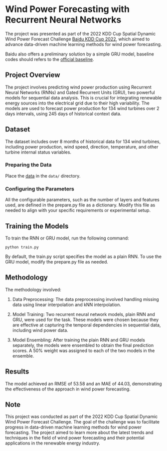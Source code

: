 # Wind Power Forecasting with Recurrent Neural Networks

The project was presented as part of the 2022 KDD Cup Spatial Dynamic Wind Power Forecast Challenge [Baidu KDD Cup 2022](https://aistudio.baidu.com/aistudio/competition/detail/152/0/introduction), which aimed to advance data-driven machine learning methods for wind power forecasting.

Baidu also offers a preliminary solution by a simple GRU model, baseline codes should refers to the [official baseline](https://github.com/PaddlePaddle/PGL/tree/main/examples/kddcup2022/wpf_baseline).

## Project Overview

The project involves predicting wind power production using Recurrent Neural Networks (RNNs) and Gated Recurrent Units (GRU), two powerful models for sequential data analysis. This is crucial for integrating renewable energy sources into the electrical grid due to their high variability. The models are used to forecast power production for 134 wind turbines over 2 days intervals, using 245 days of historical context data.

## Dataset

The dataset includes over 8 months of historical data for 134 wind turbines, including power production, wind speed, direction, temperature, and other turbine internal status variables. 

### Preparing the Data
Place the [data](https://aistudio.baidu.com/aistudio/competition/detail/152/0/datasets) in the `data/` directory.


### Configuring the Parameters
All the configurable parameters, such as the number of layers and features used, are defined in the prepare.py file as a dictionary. Modify this file as needed to align with your specific requirements or experimental setup.

## Training the Models
To train the RNN or GRU model, run the following command:

```shell
python train.py
```

By default, the train.py script specifies the model as a plain RNN. To use the GRU model, modify the prepare.py file as needed.

## Methodology

The methodology involved:

1. Data Preprocessing: The data preprocessing involved handling missing data using linear interpolation and kNN interpolation.

2. Model Training: Two recurrent neural network models, plain RNN and GRU, were used for the task. These models were chosen because they are effective at capturing the temporal dependencies in sequential data, including wind power data. 

3. Model Ensembling: After training the plain RNN and GRU models separately, the models were ensembled to obtain the final prediction scores. A 50% weight was assigned to each of the two models in the ensemble.

## Results

The model achieved an RMSE of 53.58 and an MAE of 44.03, demonstrating the effectiveness of the approach in wind power forecasting.

## Note

This project was conducted as part of the 2022 KDD Cup Spatial Dynamic Wind Power Forecast Challenge. The goal of the challenge was to facilitate progress in data-driven machine learning methods for wind power forecasting. The project aimed to learn more about the latest trends and techniques in the field of wind power forecasting and their potential applications in the renewable energy industry.


